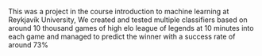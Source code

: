 This was a project in the course introduction to machine learning at Reykjavík University, 
We created and tested multiple classifiers based on around 10 thousand games of high elo league of legends at 10 minutes into each game and managed to predict the winner with a success rate of around 73%
